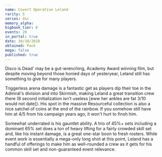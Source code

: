 ```yaml
---
name: Covert Operative Leland
rarity: 5
series: dsc
memory_alpha:
bigbook_tier: 6
events: 20
in_portal: true
date: 30/10/2018
obtained: Pack
mega: false
published: true
---
```


Disco is Dead' may be a gut-wrenching, Academy Award winning film, but despite moving beyond those honied days of yesteryear, Leland still has something to give for many players.

Triggerless arena damage is a fantastic get as players dip their toe in the Admiral's division and into Skirmish, making Leland a great transition crew there (8 second initialization isn't useless [eww her ankles are fat 3/10 would not date]). His spot in the massive Resourceful collection is also a nice satchel of coins at the end of the rainbow. If you somehow still have him at 4/5 from his campaign years ago, it won't hurt to finsh him.

Somewhat underrated is his gauntlet ability. A trio of 45%+ sets including a dominant 65% set does a ton of heavy lifting for a fairly crowded skill set and, like his instant damage, is a great one-star boon to fresh rosters. While event work is essentially a mega-only long shot at this point, Leland has a handful of offerings to make him as well-rounded a crew as it gets for his common skill set and non-guaranteed event relevance.
